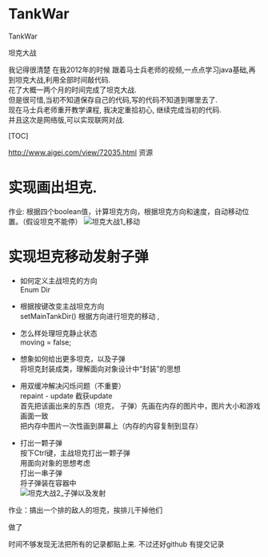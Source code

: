 # TankWar
TankWar 

坦克大战 
 
我记得很清楚 在我2012年的时候 跟着马士兵老师的视频,一点点学习java基础,再到坦克大战,利用全部时间敲代码.  
花了大概一两个月的时间完成了坦克大战.  
但是很可惜,当初不知道保存自己的代码,写的代码不知道到哪里去了.  
现在马士兵老师重开教学课程, 我决定重拾初心, 继续完成当初的代码.   
并且这次是网络版,可以实现联网对战.  

[TOC]

http://www.aigei.com/view/72035.html
资源

# 实现画出坦克.  

作业: 根据四个boolean值，计算坦克方向，根据坦克方向和速度，自动移动位置。（假设坦克不能停）
![坦克大战1_移动](https://ws4.sinaimg.cn/large/958c5b69ly1g2iqju2czqg20m90fm74j.gif)


# 实现坦克移动发射子弹  

- 如何定义主战坦克的方向  
Enum Dir
- 根据按键改变主战坦克方向  
setMainTankDir()
根据方向进行坦克的移动 ,   
- 怎么样处理坦克静止状态  
moving = false;  
- 想象如何给出更多坦克，以及子弹  
将坦克封装成类，理解面向对象设计中“封装”的思想 
 
- 用双缓冲解决闪烁问题（不重要）  
repaint - update
截获update  
首先把该画出来的东西（坦克， 子弹）先画在内存的图片中，图片大小和游戏画面一致  
把内存中图片一次性画到屏幕上（内存的内容复制到显存）  
- 打出一颗子弹  
按下Ctrl键，主战坦克打出一颗子弹  
用面向对象的思想考虑  
打出一串子弹  
将子弹装在容器中  
![坦克大战2_子弹以及发射](http://ws2.sinaimg.cn/large/958c5b69ly1g2isdgaixkg20m30gbwg3.gif)

作业：搞出一个排的敌人的坦克，挨排儿干掉他们

做了



时间不够发现无法把所有的记录都贴上来.  不过还好github 有提交记录





